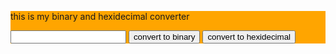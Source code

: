 <html>
    <head>
        <title>
            Nl binary converter
        </title>
        <script>
            function dTob(){
                //alert('hello');
                var decimalInput = document.getElementById('decimalInput').value;
                var binaryOutput = Number(decimalInput).toString(2);
                alert(binaryOutput);
            }
            function dToh(){
                //alert('hello');
                var decimalInput = document.getElementById('decimalInput').value;
                var hexOutput = Number(decimalInput).toString(16);
                alert(hexOutput);
            }
        </script>
    </head>
    <body>
        <div style="background-color: orange; ">
        <p>this is my binary and hexidecimal converter</p>
        <input id="decimalInput" type="number" />
        <button onclick="dTob();">convert to binary</button>
        <button onclick="dToh();">convert to hexidecimal</button>
        </div>
    </body>
</html>
